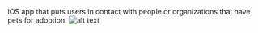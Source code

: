 iOS app that puts users in contact with people or organizations that have pets for adoption.
![alt text](http://i.imgur.com/EAjIQ0j.jpg)
